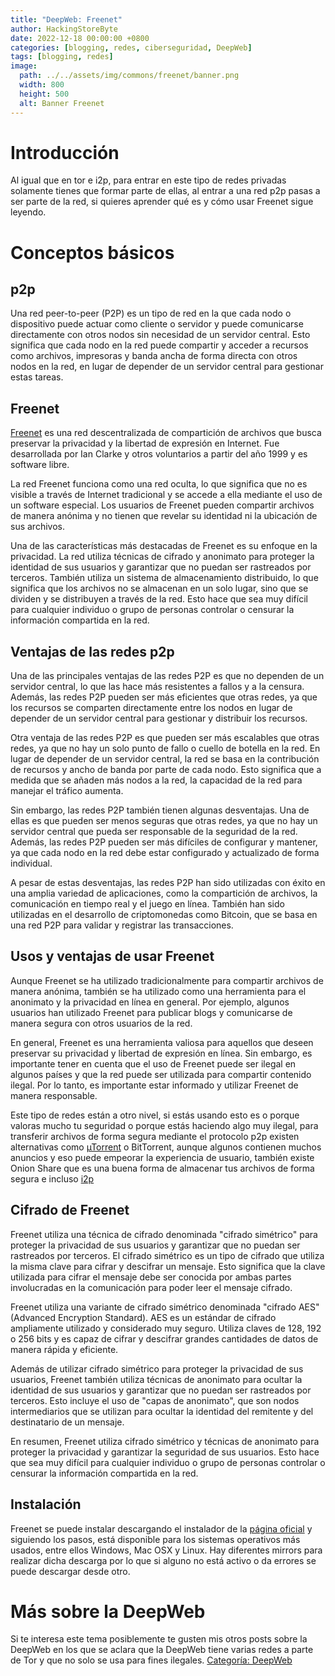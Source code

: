 ```yaml
---
title: "DeepWeb: Freenet"
author: HackingStoreByte
date: 2022-12-18 00:00:00 +0800
categories: [blogging, redes, ciberseguridad, DeepWeb]
tags: [blogging, redes]
image:
  path: ../../assets/img/commons/freenet/banner.png
  width: 800
  height: 500
  alt: Banner Freenet
---
```


# Introducción

Al igual que en tor e i2p, para entrar en este tipo de redes privadas solamente tienes que formar parte de ellas, al entrar a una red p2p pasas a ser parte de la red, si quieres aprender qué es y cómo usar Freenet sigue leyendo.

# Conceptos básicos

## p2p

Una red peer-to-peer (P2P) es un tipo de red en la que cada nodo o dispositivo puede actuar como cliente o servidor y puede comunicarse directamente con otros nodos sin necesidad de un servidor central. Esto significa que cada nodo en la red puede compartir y acceder a recursos como archivos, impresoras y banda ancha de forma directa con otros nodos en la red, en lugar de depender de un servidor central para gestionar estas tareas.

## Freenet

[Freenet](https://freenetproject.org/) es una red descentralizada de compartición de archivos que busca preservar la privacidad y la libertad de expresión en Internet. Fue desarrollada por Ian Clarke y otros voluntarios a partir del año 1999 y es software libre.

La red Freenet funciona como una red oculta, lo que significa que no es visible a través de Internet tradicional y se accede a ella mediante el uso de un software especial. Los usuarios de Freenet pueden compartir archivos de manera anónima y no tienen que revelar su identidad ni la ubicación de sus archivos.

Una de las características más destacadas de Freenet es su enfoque en la privacidad. La red utiliza técnicas de cifrado y anonimato para proteger la identidad de sus usuarios y garantizar que no puedan ser rastreados por terceros. También utiliza un sistema de almacenamiento distribuido, lo que significa que los archivos no se almacenan en un solo lugar, sino que se dividen y se distribuyen a través de la red. Esto hace que sea muy difícil para cualquier individuo o grupo de personas controlar o censurar la información compartida en la red.

## Ventajas de las redes p2p

Una de las principales ventajas de las redes P2P es que no dependen de un servidor central, lo que las hace más resistentes a fallos y a la censura. Además, las redes P2P pueden ser más eficientes que otras redes, ya que los recursos se comparten directamente entre los nodos en lugar de depender de un servidor central para gestionar y distribuir los recursos.

Otra ventaja de las redes P2P es que pueden ser más escalables que otras redes, ya que no hay un solo punto de fallo o cuello de botella en la red. En lugar de depender de un servidor central, la red se basa en la contribución de recursos y ancho de banda por parte de cada nodo. Esto significa que a medida que se añaden más nodos a la red, la capacidad de la red para manejar el tráfico aumenta.

Sin embargo, las redes P2P también tienen algunas desventajas. Una de ellas es que pueden ser menos seguras que otras redes, ya que no hay un servidor central que pueda ser responsable de la seguridad de la red. Además, las redes P2P pueden ser más difíciles de configurar y mantener, ya que cada nodo en la red debe estar configurado y actualizado de forma individual.

A pesar de estas desventajas, las redes P2P han sido utilizadas con éxito en una amplia variedad de aplicaciones, como la compartición de archivos, la comunicación en tiempo real y el juego en línea. También han sido utilizadas en el desarrollo de criptomonedas como Bitcoin, que se basa en una red P2P para validar y registrar las transacciones.

## Usos y ventajas de usar Freenet

Aunque Freenet se ha utilizado tradicionalmente para compartir archivos de manera anónima, también se ha utilizado como una herramienta para el anonimato y la privacidad en línea en general. Por ejemplo, algunos usuarios han utilizado Freenet para publicar blogs y comunicarse de manera segura con otros usuarios de la red.

En general, Freenet es una herramienta valiosa para aquellos que deseen preservar su privacidad y libertad de expresión en línea. Sin embargo, es importante tener en cuenta que el uso de Freenet puede ser ilegal en algunos países y que la red puede ser utilizada para compartir contenido ilegal. Por lo tanto, es importante estar informado y utilizar Freenet de manera responsable.

Este tipo de redes están a otro nivel, si estás usando esto es o porque valoras mucho tu seguridad o porque estás haciendo algo muy ilegal, para transferir archivos de forma segura mediante el protocolo p2p existen alternativas como [µTorrent](https://www.utorrent.com) o BitTorrent, aunque algunos contienen muchos anuncios y eso puede empeorar la experiencia de usuario, también existe Onion Share que es una buena forma de almacenar tus archivos de forma segura e incluso [i2p](https://hackingstorebyte.github.io/posts/i2p)

## Cifrado de Freenet

Freenet utiliza una técnica de cifrado denominada "cifrado simétrico" para proteger la privacidad de sus usuarios y garantizar que no puedan ser rastreados por terceros. El cifrado simétrico es un tipo de cifrado que utiliza la misma clave para cifrar y descifrar un mensaje. Esto significa que la clave utilizada para cifrar el mensaje debe ser conocida por ambas partes involucradas en la comunicación para poder leer el mensaje cifrado.

Freenet utiliza una variante de cifrado simétrico denominada "cifrado AES" (Advanced Encryption Standard). AES es un estándar de cifrado ampliamente utilizado y considerado muy seguro. Utiliza claves de 128, 192 o 256 bits y es capaz de cifrar y descifrar grandes cantidades de datos de manera rápida y eficiente.

Además de utilizar cifrado simétrico para proteger la privacidad de sus usuarios, Freenet también utiliza técnicas de anonimato para ocultar la identidad de sus usuarios y garantizar que no puedan ser rastreados por terceros. Esto incluye el uso de "capas de anonimato", que son nodos intermediarios que se utilizan para ocultar la identidad del remitente y del destinatario de un mensaje.

En resumen, Freenet utiliza cifrado simétrico y técnicas de anonimato para proteger la privacidad y garantizar la seguridad de sus usuarios. Esto hace que sea muy difícil para cualquier individuo o grupo de personas controlar o censurar la información compartida en la red.

## Instalación

Freenet se puede instalar descargando el instalador de la [página oficial](https://freenetproject.org/pages/download.html) y siguiendo los pasos, está disponible para los sistemas operativos más usados, entre ellos Windows, Mac OSX y Linux. Hay diferentes mirrors para realizar dicha descarga por lo que si alguno no está activo o da errores se puede descargar desde otro.

# Más sobre la DeepWeb

Si te interesa este tema posiblemente te gusten mis otros posts sobre la DeepWeb en los que se aclara que la DeepWeb tiene varias redes a parte de Tor y que no solo se usa para fines ilegales. [Categoría: DeepWeb](https://hackingstorebyte.github.io/categories/deepweb/)
